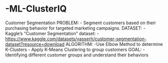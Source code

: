 # -ML-ClusterIQ

Customer Segmentation
    PROBLEM:
    - Segment customers based on their purchasing behavior for targeted marketing campaigns.
    DATASET:
    - Kaggle’s “Customer Segmentation” dataset:
        - https://www.kaggle.com/datasets/yasserh/customer-segmentation-dataset?resource=download 
    ALGORITHM:
    -Use Elbow Method to determine K-Clusters
    - Apply K-Means Clustering to group customers
    GOAL:
    - Identifying different customer groups and understand their behaviors 
